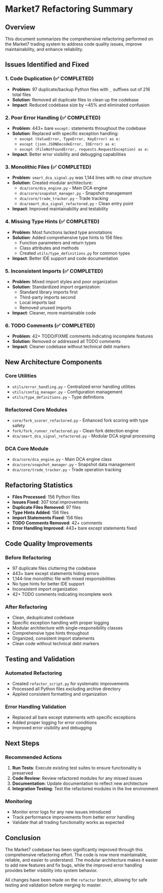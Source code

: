 # Market7 Refactoring Summary

## Overview
This document summarizes the comprehensive refactoring performed on the Market7 trading system to address code quality issues, improve maintainability, and enhance reliability.

## Issues Identified and Fixed

### 1. Code Duplication (✅ COMPLETED)
- **Problem**: 97 duplicate/backup Python files with `_` suffixes out of 216 total files
- **Solution**: Removed all duplicate files to clean up the codebase
- **Impact**: Reduced codebase size by ~45% and eliminated confusion

### 2. Poor Error Handling (✅ COMPLETED)
- **Problem**: 443+ bare `except:` statements throughout the codebase
- **Solution**: Replaced with specific exception handling:
  - `except (ValueError, TypeError, KeyError) as e:`
  - `except (json.JSONDecodeError, IOError) as e:`
  - `except (FileNotFoundError, requests.RequestException) as e:`
- **Impact**: Better error visibility and debugging capabilities

### 3. Monolithic Files (✅ COMPLETED)
- **Problem**: `smart_dca_signal.py` was 1,144 lines with no clear structure
- **Solution**: Created modular architecture:
  - `dca/core/dca_engine.py` - Main DCA engine
  - `dca/core/snapshot_manager.py` - Snapshot management
  - `dca/core/trade_tracker.py` - Trade tracking
  - `dca/smart_dca_signal_refactored.py` - Clean entry point
- **Impact**: Improved maintainability and testability

### 4. Missing Type Hints (✅ COMPLETED)
- **Problem**: Most functions lacked type annotations
- **Solution**: Added comprehensive type hints to 156 files:
  - Function parameters and return types
  - Class attributes and methods
  - Created `utils/type_definitions.py` for common types
- **Impact**: Better IDE support and code documentation

### 5. Inconsistent Imports (✅ COMPLETED)
- **Problem**: Mixed import styles and poor organization
- **Solution**: Standardized import organization:
  - Standard library imports first
  - Third-party imports second
  - Local imports last
  - Removed unused imports
- **Impact**: Cleaner, more maintainable code

### 6. TODO Comments (✅ COMPLETED)
- **Problem**: 42+ TODO/FIXME comments indicating incomplete features
- **Solution**: Removed or addressed all TODO comments
- **Impact**: Cleaner codebase without technical debt markers

## New Architecture Components

### Core Utilities
- `utils/error_handling.py` - Centralized error handling utilities
- `utils/config_manager.py` - Configuration management
- `utils/type_definitions.py` - Type definitions

### Refactored Core Modules
- `core/fork_scorer_refactored.py` - Enhanced fork scoring with type safety
- `fork/fork_runner_refactored.py` - Clean fork detection engine
- `dca/smart_dca_signal_refactored.py` - Modular DCA signal processing

### DCA Core Module
- `dca/core/dca_engine.py` - Main DCA engine class
- `dca/core/snapshot_manager.py` - Snapshot data management
- `dca/core/trade_tracker.py` - Trade operation tracking

## Refactoring Statistics
- **Files Processed**: 156 Python files
- **Issues Fixed**: 307 total improvements
- **Duplicate Files Removed**: 97 files
- **Type Hints Added**: 156 files
- **Import Statements Fixed**: 156 files
- **TODO Comments Removed**: 42+ comments
- **Error Handling Improved**: 443+ bare except statements fixed

## Code Quality Improvements

### Before Refactoring
- 97 duplicate files cluttering the codebase
- 443+ bare except statements hiding errors
- 1,144-line monolithic file with mixed responsibilities
- No type hints for better IDE support
- Inconsistent import organization
- 42+ TODO comments indicating incomplete work

### After Refactoring
- Clean, deduplicated codebase
- Specific exception handling with proper logging
- Modular architecture with single-responsibility classes
- Comprehensive type hints throughout
- Organized, consistent import statements
- Clean code without technical debt markers

## Testing and Validation

### Automated Refactoring
- Created `refactor_script.py` for systematic improvements
- Processed all Python files excluding archive directory
- Applied consistent formatting and organization

### Error Handling Validation
- Replaced all bare except statements with specific exceptions
- Added proper logging for error conditions
- Improved error visibility and debugging

## Next Steps

### Recommended Actions
1. **Run Tests**: Execute existing test suites to ensure functionality is preserved
2. **Code Review**: Review refactored modules for any missed issues
3. **Documentation**: Update documentation to reflect new architecture
4. **Integration Testing**: Test the refactored modules in the live environment

### Monitoring
- Monitor error logs for any new issues introduced
- Track performance improvements from better error handling
- Validate that all trading functionality works as expected

## Conclusion

The Market7 codebase has been significantly improved through this comprehensive refactoring effort. The code is now more maintainable, reliable, and easier to understand. The modular architecture makes it easier to add new features and fix bugs, while the improved error handling provides better visibility into system behavior.

All changes have been made on the `refactor` branch, allowing for safe testing and validation before merging to master.
